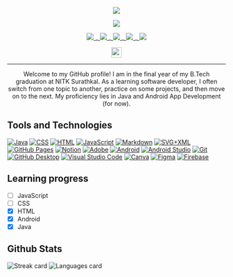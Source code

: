 <!-- HEADER -->
<p align="center">
    <img src="https://readme-typing-svg.demolab.com?font=Roboto+Mono&weight=500&size=36&duration=3000&pause=1000000&color=F75858FF&center=true&vCenter=true&random=false&width=1000&height=32&lines=Hello+there%2C+My+name+is+Jeel!">
</p>
<p align="center">
    <img src="https://readme-typing-svg.demolab.com?font=Roboto+Mono&weight=400&size=28&duration=10&pause=500&color=ffffff&center=true&vCenter=true&random=false&width=1000&height=32&lines=Learn%2C;Develop%2C;Repeat.">
</p>

<!-- SOCIALS -->
<p align="center">
    <a href="https://www.linkedin.com/in/itsjeel01">
        <img src="https://img.shields.io/badge/linkedin-%232D60BA.svg?&style=for-the-badge&logo=linkedin&logoColor=white">
    </a>_<a href="https://www.instagram.com/itsjeel01">
        <img src="https://img.shields.io/badge/instagram-%23D1496A.svg?&style=for-the-badge&logo=instagram&logoColor=white">
    </a>_<a href="https://www.reddit.com/user/ALPH_A07">
        <img src="https://img.shields.io/badge/reddit-%23EB4825.svg?&style=for-the-badge&logo=reddit&logoColor=white">
    </a>_<a href="mailto:alph.a07dev@gmail.com">
        <img src="https://img.shields.io/badge/mail-%2357A85A.svg?&style=for-the-badge&logo=gmail&logoColor=white">
    </a>_<a href="https://twitter.com/alph_a07">
        <img src="https://img.shields.io/badge/twitter-%234E9BEB.svg?&style=for-the-badge&logo=twitter&logoColor=white">
    </a>
</p>

<!-- VISIT COUNTER -->
<p align="center">
    <img src="https://profile-counter.glitch.me/alph-a07/count.svg" height=24>
</p>

<hr>

<!-- ABOUT ME -->
<p align="center">
    Welcome to my GitHub profile! I am in the final year of my B.Tech graduation at NITK Surathkal. As a learning software developer, I often switch from one topic to another, practice on some projects, and then move on to the next. My proficiency lies in Java and Android App Development (for now).
</p>

## Tools and Technologies

<a href="https://github.com/search?q=user%3ADenverCoder1+language%3Ajava"><img alt="Java" src="https://custom-icon-badges.demolab.com/badge/Java-007396.svg?logo=java&logoColor=white"></a>
<a href="https://github.com/search?q=user%3ADenverCoder1+language%3Acss"><img alt="CSS" src="https://img.shields.io/badge/CSS-1572B6.svg?logo=css3&logoColor=white"></a>
<a href="https://github.com/search?q=user%3ADenverCoder1+language%3Ahtml"><img alt="HTML" src="https://img.shields.io/badge/HTML-E34F26.svg?logo=html5&logoColor=white"></a>
<a href="https://github.com/search?q=user%3ADenverCoder1+language%3Ajavascript"><img alt="JavaScript" src="https://img.shields.io/badge/JavaScript-F7DF1E.svg?logo=javascript&logoColor=black"></a>
<a href="https://github.com/search?q=user%3ADenverCoder1+language%3Amarkdown"><img alt="Markdown" src="https://img.shields.io/badge/Markdown-222222.svg?logo=markdown&logoColor=white"></a>
<a href="https://github.com/search?q=user%3ADenverCoder1+language%3Asvg"><img alt="SVG+XML" src="https://img.shields.io/badge/SVG%2BXML-e0982c.svg?logo=svg&logoColor=white"></a>
<a href="#"><img alt="GitHub Pages" src="https://img.shields.io/badge/GitHub%20Pages-327FC7.svg?logo=github&logoColor=white"></a>
<a href="#"><img alt="Notion" src="https://img.shields.io/badge/Notion-1a1a1a.svg?logo=notion&logoColor=white"></a>
<a href="#"><img alt="Adobe" src="https://img.shields.io/badge/Adobe%20Lightroom-FF0000.svg?logo=adobelightroom&logoColor=white"></a>
<a href="#"><img alt="Android" src="https://img.shields.io/badge/Android-51A64B?logo=android&logoColor=white"></a>
<a href="#"><img alt="Android Studio" src="https://img.shields.io/badge/Android%20Studio-008678.svg?logo=android-studio&logoColor=white"></a>
<a href="#"><img alt="Git" src="https://img.shields.io/badge/Git-F05033.svg?logo=git&logoColor=white"></a>
<a href="#"><img alt="GitHub Desktop" src="https://img.shields.io/badge/GitHub-8034A9.svg?logo=github&logoColor=white"></a>
<a href="#"><img alt="Visual Studio Code" src="https://img.shields.io/badge/Visual%20Studio%20Code-0078d7.svg?logo=visual-studio-code&logoColor=white"></a>
<a href="#"><img alt="Canva" src="https://img.shields.io/badge/Canva-843DF8.svg?logo=canva&logoColor=white"></a>
<a href="#"><img alt="Figma" src="https://img.shields.io/badge/Figma-D44C2C.svg?logo=figma&logoColor=white"></a>
<a href="#"><img alt="Firebase" src="https://img.shields.io/badge/Firebase-ED702B.svg?logo=firebase&logoColor=white"></a>

## Learning progress

- [ ] JavaScript
- [ ] CSS
- [x] HTML
- [x] Android
- [x] Java

<!--
## Some of my projects

<p align="center">
    <img src="https://github-readme-stats.vercel.app/api/pin/?username=alph-a07&repo=ChatBox&theme=transparent&show_owner=true">
    <img src="https://github-readme-stats.vercel.app/api/pin/?username=alph-a07&repo=rock-and-roll&theme=transparent&show_owner=true">
    <img src="https://github-readme-stats.vercel.app/api/pin/?username=alph-a07&repo=clips&theme=transparent&show_owner=true">
    <img src="https://github-readme-stats.vercel.app/api/pin/?username=alph-a07&repo=stream&theme=transparent&show_owner=true">
    <img src="https://github-readme-stats.vercel.app/api/pin/?username=alph-a07&repo=guess-the-number&theme=transparent&show_owner=true">
</p>
-->

## Github Stats

<p>
    <img src="https://github-readme-streak-stats-seven-wheat.vercel.app?user=alph-a07&theme=dark&hide_border=true&date_format=M%20j%5B%2C%20Y%5D&card_width=500" alt="Streak card">
    <img src="https://github-readme-stats.vercel.app/api/top-langs/?username=alph-a07&theme=dark&show_icons=true&hide_border=true&layout=compact" alt="Languages card">
</p>

<!--
## Smile a bit
<p>
    <img src="https://readme-jokes.vercel.app/api?bgColor=%230E1117&textColor=%23ffffff&qColor=%233569F8&aColor=%23ffffff&hideBorder" alt="Jokes Card" />
</p>
-->
